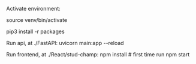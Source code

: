 Activate environment:

source venv/bin/activate

pip3 install -r packages

Run api, at ./FastAPI:
uvicorn main:app --reload

Run frontend, at ./React/stud-champ:
npm install # first time run
npm start